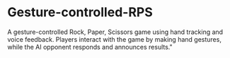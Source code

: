 # Gesture-controlled-RPS
A gesture-controlled Rock, Paper, Scissors game using hand tracking and voice feedback. Players interact with the game by making hand gestures, while the AI opponent responds and announces results."
